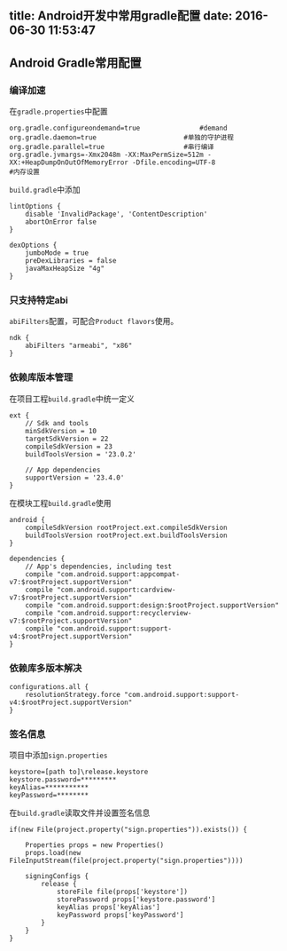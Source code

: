 title: Android开发中常用gradle配置
date: 2016-06-30 11:53:47
---

## Android Gradle常用配置

### 编译加速

在``gradle.properties``中配置

```
org.gradle.configureondemand=true				#demand
org.gradle.daemon=true 						#单独的守护进程
org.gradle.parallel=true 					#串行编译
org.gradle.jvmargs=-Xmx2048m -XX:MaxPermSize=512m -XX:+HeapDumpOnOutOfMemoryError -Dfile.encoding=UTF-8						#内存设置
```

``build.gradle``中添加

```
lintOptions {
    disable 'InvalidPackage', 'ContentDescription'
    abortOnError false
}

dexOptions {
    jumboMode = true
    preDexLibraries = false
    javaMaxHeapSize "4g"
}
```

### 只支持特定abi

``abiFilters``配置，可配合``Product flavors``使用。


```
ndk {
	abiFilters "armeabi", "x86"
}
```

### 依赖库版本管理

在项目工程``build.gradle``中统一定义

```
ext {
    // Sdk and tools
    minSdkVersion = 10
    targetSdkVersion = 22
    compileSdkVersion = 23
    buildToolsVersion = '23.0.2'

    // App dependencies
    supportVersion = '23.4.0'
}
```

在模块工程``build.gradle``使用

```
android {
    compileSdkVersion rootProject.ext.compileSdkVersion
    buildToolsVersion rootProject.ext.buildToolsVersion
}

dependencies {
    // App's dependencies, including test
    compile "com.android.support:appcompat-v7:$rootProject.supportVersion"
    compile "com.android.support:cardview-v7:$rootProject.supportVersion"
    compile "com.android.support:design:$rootProject.supportVersion"
    compile "com.android.support:recyclerview-v7:$rootProject.supportVersion"
    compile "com.android.support:support-v4:$rootProject.supportVersion"
}
```

### 依赖库多版本解决

```
configurations.all {
    resolutionStrategy.force "com.android.support:support-v4:$rootProject.supportVersion"
}
```

### 签名信息

项目中添加``sign.properties``

```
keystore=[path to]\release.keystore
keystore.password=*********
keyAlias=***********
keyPassword=********
```

在``build.gradle``读取文件并设置签名信息

```
if(new File(project.property("sign.properties")).exists()) {

    Properties props = new Properties()
    props.load(new FileInputStream(file(project.property("sign.properties"))))

    signingConfigs {
        release {
            storeFile file(props['keystore'])
            storePassword props['keystore.password']
            keyAlias props['keyAlias']
            keyPassword props['keyPassword']
        }
    }
}
```